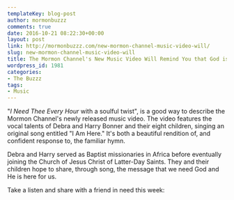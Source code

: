 ```yaml
---
templateKey: blog-post
author: mormonbuzzz
comments: true
date: 2016-10-21 08:22:30+00:00
layout: post
link: http://mormonbuzzz.com/new-mormon-channel-music-video-will/
slug: new-mormon-channel-music-video-will
title: The Mormon Channel's New Music Video Will Remind You that God is Here
wordpress_id: 1981
categories:
- The Buzzz
tags:
- Music
---
```


"_I Need Thee Every Hour_ with a soulful twist", is a good way to describe the Mormon Channel's newly released music video. The video features the vocal talents of Debra and Harry Bonner and their eight children, singing an original song entitled "I Am Here." It's both a beautiful rendition of, and confident response to, the familiar hymn.





Debra and Harry served as Baptist missionaries in Africa before eventually joining the Church of Jesus Christ of Latter-Day Saints. They and their children hope to share, through song, the message that we need God and He is here for us.





Take a listen and share with a friend in need this week:




